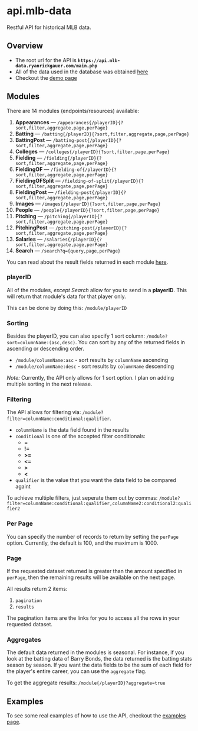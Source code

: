 # api.mlb-data

Restful API for historical MLB data.


## Overview

* The root url for the API is **`https://api.mlb-data.ryanrickgauer.com/main.php`**
* All of the data used in the database was obtained [here](https://github.com/WebucatorTraining/lahman-baseball-mysql)
* Checkout the [demo page](https://mlb-data.ryanrickgauer.com/home.php)


## Modules

There are 14 modules (endpoints/resources) available:

1. **Appearances** &mdash;      `/appearances{/playerID}{?sort,filter,aggregate,page,perPage}`
1. **Batting** &mdash;          `/batting{/playerID}{?sort,filter,aggregate,page,perPage}`
1. **BattingPost** &mdash;      `/batting-post{/playerID}{?sort,filter,aggregate,page,perPage}`
1. **Colleges** &mdash;         `/colleges{/playerID}{?sort,filter,page,perPage}`
1. **Fielding** &mdash;         `/fielding{/playerID}{?sort,filter,aggregate,page,perPage}`
1. **FieldingOF** &mdash;       `/fielding-of{/playerID}{?sort,filter,aggregate,page,perPage}`
1. **FieldingOFSplit** &mdash;  `/fielding-of-split{/playerID}{?sort,filter,aggregate,page,perPage}`
1. **FieldingPost** &mdash;     `/fielding-post{/playerID}{?sort,filter,aggregate,page,perPage}`
1. **Images** &mdash;           `/images{/playerID}{?sort,filter,page,perPage}`
1. **People** &mdash;           `/people{/playerID}{?sort,filter,page,perPage}`
1. **Pitching** &mdash;         `/pitching{/playerID}{?sort,filter,aggregate,page,perPage}`
1. **PitchingPost** &mdash;     `/pitching-post{/playerID}{?sort,filter,aggregate,page,perPage}`
1. **Salaries** &mdash;         `/salaries{/playerID}{?sort,filter,aggregate,page,perPage}`
1. **Search** &mdash;           `/search?q={query,page,perPage}`

You can read about the result fields returned in each module [here](docs/tables.md).

### playerID

All of the modules, *except Search* allow for you to send in a **playerID**. This will return that module's data for that player only. 

This can be done by doing this: `/module/playerID`

### Sorting

Besides the playerID, you can also specify 1 sort column: `/module?sort=columnName:(asc,desc)`. You can sort by any of the returned fields in ascending or descending order. 

* `/module/columnName:asc` - sort results by `columnName` ascending
* `/module/columnName:desc` - sort results by `columnName` descending

*Note:* Currently, the API only allows for 1 sort option. I plan on adding multiple sorting in the next release.

### Filtering

The API allows for filtering via: `/module?filter=columnName:conditional:qualifier`. 

* `columnName` is the data field found in the results
* `conditional` is one of the accepted filter conditionals:
  * __=__
  * __!=__
  * __>=__
  * __<=__
  * __>__
  * __<__
* `qualifier` is the value that you want the data field to be compared againt

To achieve multiple filters, just seperate them out by commas: `/module?filter=columnName:conditional:qualifier,columnName2:conditional2:qualifier2`

### Per Page

You can specify the number of records to return by setting the `perPage` option. Currently, the default is 100, and the maximum is 1000.

### Page

If the requested dataset returned is greater than the amount specified in `perPage`, then the remaining results will be available on the next page. 

All results return 2 items:
1. `pagination`
1. `results`

The pagination items are the links for you to access all the rows in your requested dataset. 

### Aggregates

The default data returned in the modules is seasonal. For instance, if you look at the batting data of Barry Bonds, the data returned is the batting stats season by season. If you want the data fields to be the sum of each field for the player's entire career, you can use the `aggregate` flag. 

To get the aggregate results: `/module{/playerID}?aggregate=true`

## Examples

To see some real examples of how to use the API, checkout the [examples page](docs/examples.md).